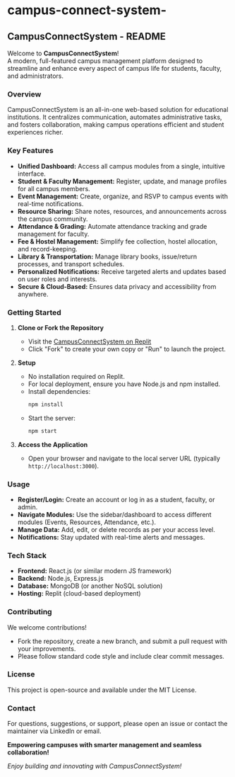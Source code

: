 # campus-connect-system-
## CampusConnectSystem - README

Welcome to **CampusConnectSystem**!  
A modern, full-featured campus management platform designed to streamline and enhance every aspect of campus life for students, faculty, and administrators.

### **Overview**

CampusConnectSystem is an all-in-one web-based solution for educational institutions. It centralizes communication, automates administrative tasks, and fosters collaboration, making campus operations efficient and student experiences richer.

### **Key Features**

- **Unified Dashboard:** Access all campus modules from a single, intuitive interface.
- **Student & Faculty Management:** Register, update, and manage profiles for all campus members.
- **Event Management:** Create, organize, and RSVP to campus events with real-time notifications.
- **Resource Sharing:** Share notes, resources, and announcements across the campus community.
- **Attendance & Grading:** Automate attendance tracking and grade management for faculty.
- **Fee & Hostel Management:** Simplify fee collection, hostel allocation, and record-keeping.
- **Library & Transportation:** Manage library books, issue/return processes, and transport schedules.
- **Personalized Notifications:** Receive targeted alerts and updates based on user roles and interests.
- **Secure & Cloud-Based:** Ensures data privacy and accessibility from anywhere.

### **Getting Started**

1. **Clone or Fork the Repository**
   - Visit the [CampusConnectSystem on Replit](https://replit.com/@sagargdscgenai/CampusConnectSystem)
   - Click "Fork" to create your own copy or "Run" to launch the project.

2. **Setup**
   - No installation required on Replit.  
   - For local deployment, ensure you have Node.js and npm installed.
   - Install dependencies:
     ```bash
     npm install
     ```
   - Start the server:
     ```bash
     npm start
     ```

3. **Access the Application**
   - Open your browser and navigate to the local server URL (typically `http://localhost:3000`).

### **Usage**

- **Register/Login:** Create an account or log in as a student, faculty, or admin.
- **Navigate Modules:** Use the sidebar/dashboard to access different modules (Events, Resources, Attendance, etc.).
- **Manage Data:** Add, edit, or delete records as per your access level.
- **Notifications:** Stay updated with real-time alerts and messages.

### **Tech Stack**

- **Frontend:** React.js (or similar modern JS framework)
- **Backend:** Node.js, Express.js
- **Database:** MongoDB (or another NoSQL solution)
- **Hosting:** Replit (cloud-based deployment)

### **Contributing**

We welcome contributions!  
- Fork the repository, create a new branch, and submit a pull request with your improvements.
- Please follow standard code style and include clear commit messages.

### **License**

This project is open-source and available under the MIT License.

### **Contact**

For questions, suggestions, or support, please open an issue or contact the maintainer via LinkedIn or email.

**Empowering campuses with smarter management and seamless collaboration!**

*Enjoy building and innovating with CampusConnectSystem!*
